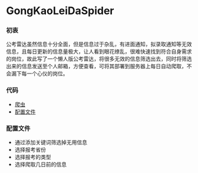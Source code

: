 # GongKaoLeiDaSpider

### 初衷

公考雷达虽然信息十分全面，但是信息过于杂乱，有进面通知，拟录取通知等无效信息，且每日更新的信息量极大，让人看到眼花缭乱，很难快速找到符合自身需求的岗位，故此写了一个懒人版公考雷达，将很多无效的信息筛选出去，同时将筛选出来的信息发送至个人邮箱，方便查看，可将其部署到服务器上每日自动爬取，不会漏下每一个心仪的岗位。

### 代码

* [爬虫](https://github.com/Day-Bright/GongKaoLeiDaSpider/blob/main/spider.py)
* [配置文件](https://github.com/Day-Bright/GongKaoLeiDaSpider/blob/main/config.py)

### 配置文件

* 通过添加关键词筛选掉无用信息
* 选择报考省份
* 选择报考的类型
* 选择爬取几日前的信息
